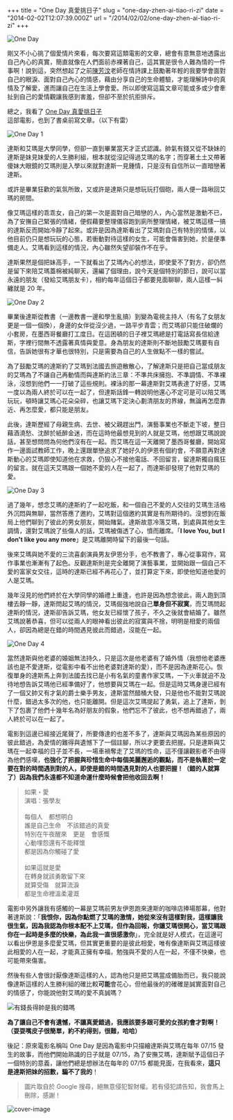 +++
title = "One Day 真愛挑日子"
slug = "one-day-zhen-ai-tiao-ri-zi"
date = "2014-02-02T12:07:39.000Z"
url = "/2014/02/02/one-day-zhen-ai-tiao-ri-zi"
+++

![One Day](http://static.obeobe.com/image/blog-image/one-day-zhen-ai-tiao-ri-zi-1.jpg)

剛又不小心挑了個愛情片來看，每次要寫這類電影的文章，總會有意無意地透露出自己內心的真實，簡直就像在人們面前赤裸著自己，這其實是很令人難為情的一件事啊！說到這，突然想起了之前[陳芳汶](http://ctld.nccu.edu.tw/ctld/?p=10953)老師在情詩課上鼓勵著年輕的我要學會面對自己的眼淚、面對自己內心的情感，藉由分享自己的生命體驗，才能理解詩中的真情及了解愛，進而讓自己在生活上學會愛。所以即使寫這篇文章可能或多或少會牽扯到自己的愛情觀讓我感到害羞，但卻不至於抗拒排斥。

總之，我看了 [One Day 真愛挑日子](http://www.imdb.com/title/tt1563738/)這部電影，也到了書桌前寫文章。（以下有雷）

![One Day 1](http://static.obeobe.com/image/blog-image/one-day-zhen-ai-tiao-ri-zi-2.jpg)

達斯和艾瑪是大學同學，但卻一直到畢業當天才正式認識。帥氣有錢又從不缺妹的達斯是妹見妹愛的人生勝利組，根本就從沒記得過艾瑪的名字；而穿著土土又帶著傻妹大眼鏡的艾瑪則是入學以來就對達斯一見鍾情，只是沒有自信所以一直暗戀著達斯。

或許是畢業狂歡的氣氛所致，又或許是達斯只是想玩玩打個砲，兩人便一路啾回艾瑪的房間。

像艾瑪這樣的乖乖女，自己的第一次是面對自己暗戀的人，內心當然是激動不已，為了安撫自己緊張的情緒，便假藉要整理儀容跑到廁所整理情緒，被艾瑪這樣一搞的達斯反而開始冷靜了起來。或許是因為達斯看出了艾瑪對自己有特別的情愫，以他目前仍只是想玩玩的心態，若衝動對待這樣的女生，可能會傷害到她，於是便準備走人。艾瑪看到這樣的情況，內心雖然失望卻裝作不在乎。

達斯果然是個把妹高手，一下就看出了艾瑪內心的想法，即使愛不了對方，卻仍然是留下來陪艾瑪蓋棉被純聊天，還編了個理由，說今天是個特別的節日，說可以當永遠的朋友（發給艾瑪朋友卡），相約每年這個日子都要見面聊聊，兩人這樣一糾纏就是 20 年。

![One Day 2](http://static.obeobe.com/image/blog-image/one-day-zhen-ai-tiao-ri-zi-3.jpg)

畢業後達斯從教書（一邊教書一邊和學生亂搞）到變為電視主持人（有名了女朋友更是一個一個換），身邊的女伴從沒少過，一路平步青雲；而艾瑪卻只能住破爛的小套房，在墨西哥餐廳打工度日。在這困頓的日子裡艾瑪總是打電話寫長信給達斯，字裡行間無不透露著真情與愛意。身為朋友的達斯則不斷地鼓勵艾瑪要有自信，告訴她很有才華也很特別，只是需要為自己的人生做點不一樣的嘗試。

為了鼓勵艾瑪的達斯約了艾瑪到法國去旅遊散散心，了解達斯只是把自己當成朋友的艾瑪為了不讓自己再動情而與達斯約法三章：不準共床擁抱、不準調情、不準裸泳，沒想到他們一一打破了這些規則。裸泳的那一幕達斯對艾瑪表達了好感，艾瑪一度以為兩人終於可以在一起了，但達斯話鋒一轉說明他還心不定可是可以陪艾瑪玩玩，頓時讓艾瑪心花朵朵碎，也讓艾瑪下定決心劃清朋友的界線，無論再怎麼靠近、再怎麼愛，都只能是朋友。

此後，達斯歷經了母親生病、去世、被父親趕出門，演藝事業也不斷走下坡，整日藉酒澆愁、沈醉於紙醉金迷，而在這時他最想見到的人就是艾瑪，他想跟艾瑪說說話，甚至想問問為何他們沒有在一起。而艾瑪在這一天離開了墨西哥餐廳，開始寫作一邊面試教師工作，晚上還跟單戀追求了她好久的伊恩有個約會，不願意再對達斯動心的艾瑪即使知道他在求救，仍狠心不接他電話、不回留言，留達斯獨自瘋狂的留言。就在這天艾瑪跟一個她不愛的人在一起了，而達斯卻發現了他對艾瑪的愛。

![One Day 3](http://static.obeobe.com/image/blog-image/one-day-zhen-ai-tiao-ri-zi-4.jpg)

過了幾年，想念艾瑪的達斯約了一起吃飯，和一個自己不愛的人交往的艾瑪生活格外沉悶與無聊，當然答應了邀約，艾瑪對這個邀約其實是有所期待的。沒想到在飯局上他們聊到了彼此的男女朋友，開始賭氣。達斯故意冷落艾瑪，到處與其他女生調情，還對艾瑪說了些傷人的話，艾瑪被傷透了心，憤而離席。「**I love You, but I don't like you any more**」是艾瑪離開時留下的最後一句話。

後來艾瑪與她不愛的三流喜劇演員男友伊恩分手，也不教書了，專心從事寫作，寫作事業也漸漸有了起色。反觀達斯則是完全離開了演藝事業，並開始跟一個自己不愛的富家女交往，這時的達斯已經不再花心了，並打算定下來，即使他知道他愛的人是艾瑪。

幾年沒見的他們終於在大學同學的婚禮上重逢，也許是因為想念彼此，兩人跑到頂樓去靜一靜，達斯問起艾瑪的情況，艾瑪倔強地說自己**單身但不寂寞**，而艾瑪問起達斯的情況，達斯卻告訴艾瑪，他女友已經懷了孩子，不久之後就會結婚了。雖然艾瑪說著恭喜，但可以從兩人的眼神看出彼此的寂寞與不捨，明明是相愛的兩個人，卻因為總是在錯的時間遇見彼此而錯過，沒能在一起。

![One Day 4](http://static.obeobe.com/image/blog-image/one-day-zhen-ai-tiao-ri-zi-5.jpg)

當然達斯與他老婆的婚姻無法持久，只是這次是他老婆有了婚外情（我想他老婆應該也是不愛達斯，從電影中看不出他老婆對達斯的愛），而不是因為達斯花心。恢復單身的達斯馬上奔到法國去找已是小有名氣的童書作家艾瑪，一下火車就迫不及待地想告訴艾瑪他已經準備好了，他想要與艾瑪在一起。但是這時艾瑪身邊已經有了一個又帥又有才氣的爵士樂手男友，達斯當然醋桶大發，只是他也不能對艾瑪說什麼，錯過太多次的他，也只能離開。但是這次艾瑪提起了勇氣，追上了達斯，剝下了包裹了他們十幾年名為好朋友的假象，他們忘不了彼此，也不想再錯過了，兩人終於可以在一起了。

電影到這邊已經接近尾聲了，所要傳達的也差不多了，達斯與艾瑪因為某些原因的彼此錯過，為愛情的難得與遺憾下了一個註腳，所以才更要去把握。只是達斯與艾瑪在一起幸福的日子並不長，一場車禍奪走了艾瑪的性命，這不僅讓觀影者不由得為他們感嘆，**也強化了把握與珍惜生命中每個美麗邂逅的觀點，而不是執著於一定要在對的時間遇到對的人，即使是錯的時間遇見對的人也要把握！（錯的人就算了）因為我們永遠都不知道命運什麼時候會把他收回去啊！**

<blockquote>
如果・愛<br>
演唱：張學友<br>
<br>
每個人　都想明白<br>
誰是自己生命　不該錯過的真愛<br>
特別在午夜醒來　更是　會感慨<br>
心動埋怨還有不能釋懷<br>
都是因為你觸碰了愛<br>
<br>
如果這就是愛<br>
在轉身就該勇敢留下來<br>
就算受傷　就算流淚<br>
都是生命裡溫柔灌溉
</blockquote>

電影中另外讓我有感觸的一幕是艾瑪前男友伊恩跑來達斯的咖啡店捧場那幕，他對著達斯說：「**我恨你，因為你點燃了艾瑪的激情，她從來沒有這樣對我，這樣讓我很生氣，因為我認為你根本配不上艾瑪，但作為回報，你讓艾瑪很開心，當艾瑪跟你在一起時是多麼的快樂，為此我一直很感激你**」，完全就是好人模式，在這邊可以看出伊恩是多麼愛艾瑪，但其實更重要的是彼此相愛，唯有像達斯與艾瑪這樣彼此相愛的人在一起，才能真正擁有幸福，勉強與不愛的人在一起，不僅不快樂，也可能帶來傷害。

然後有些人會很討厭像達斯這樣的人，認為他只是把艾瑪當成備胎而已，我只能說像達斯這樣的人生勝利組的確比較**可能**會花心，但他最後的的確確是誠實面對自己的情感了，你能說他對艾瑪的愛不真誠嗎？

![有錢長得帥是我的錯嗎](http://static.obeobe.com/image/subtitle-image/有錢長得帥是我的錯嗎.jpg)

**為了讓自己不會有遺憾，不讓真愛錯過，我應該要多跟可愛的女孩約會才對啊！（耍耍嘴皮子很簡單，約不約得到，很難，哈哈）**

後記：原來電影名稱叫 One Day 是因為電影中只描繪達斯與艾瑪在每年 07/15 發生的故事，而他們開始熟識的日子就是 07/15，為了安撫艾瑪，達斯賦予這個日子一個特別的意義，讓他們總是想辦法在每年的 07/15 都能見面，在我看來，**這只是達斯把妹的招數，騙不了我的**！

<blockquote>
圖片取自於 Google 搜尋，絕無意侵犯智財權。若有侵犯請告知，我會馬上刪除，感謝！
</blockquote>

![cover-image](http://static.obeobe.com/image/blog-image/one-day-zhen-ai-tiao-ri-zi-5.jpg)